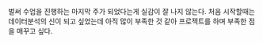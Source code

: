 벌써 수업을 진행하는 마지막 주가 되었다는게 실감이 잘 나지 않는다. 처음 시작할때는 데이터분석의 신이 되고 싶었는데 아직 많이 부족한 것 같아 프로젝트를 하며 부족한 점을 매꾸고 싶다.
